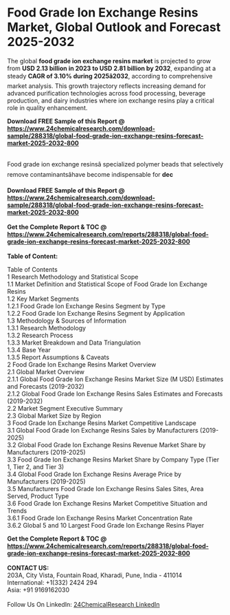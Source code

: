 <h1>Food Grade Ion Exchange Resins Market, Global Outlook and Forecast 2025-2032</h1><p>The global <strong>food grade ion exchange resins market</strong> is projected to grow from <strong>USD 2.13 billion in 2023 to USD 2.81 billion by 2032</strong>, expanding at a steady <strong>CAGR of 3.10% during 2025â2032</strong>, according to comprehensive market analysis. This growth trajectory reflects increasing demand for advanced purification technologies across food processing, beverage production, and dairy industries where ion exchange resins play a critical role in quality enhancement.</p><div><b>Download FREE Sample of this Report @ 
            <a href="https://www.24chemicalresearch.com/download-sample/288318/global-food-grade-ion-exchange-resins-forecast-market-2025-2032-800">
            https://www.24chemicalresearch.com/download-sample/288318/global-food-grade-ion-exchange-resins-forecast-market-2025-2032-800</a></b></div><br><p>Food grade ion exchange resinsâ specialized polymer beads that selectively remove contaminantsâhave become indispensable for <strong>dec</strong></p><div><b>Download FREE Sample of this Report @ 
            <a href="https://www.24chemicalresearch.com/download-sample/288318/global-food-grade-ion-exchange-resins-forecast-market-2025-2032-800">
            https://www.24chemicalresearch.com/download-sample/288318/global-food-grade-ion-exchange-resins-forecast-market-2025-2032-800</a></b></div><br><div><b>Get the Complete Report & TOC @ 
            <a href="https://www.24chemicalresearch.com/reports/288318/global-food-grade-ion-exchange-resins-forecast-market-2025-2032-800">
            https://www.24chemicalresearch.com/reports/288318/global-food-grade-ion-exchange-resins-forecast-market-2025-2032-800</a></b></div><br>
            <b>Table of Content:</b><p>Table of Contents<br />
1 Research Methodology and Statistical Scope<br />
1.1 Market Definition and Statistical Scope of Food Grade Ion Exchange Resins<br />
1.2 Key Market Segments<br />
1.2.1 Food Grade Ion Exchange Resins Segment by Type<br />
1.2.2 Food Grade Ion Exchange Resins Segment by Application<br />
1.3 Methodology & Sources of Information<br />
1.3.1 Research Methodology<br />
1.3.2 Research Process<br />
1.3.3 Market Breakdown and Data Triangulation<br />
1.3.4 Base Year<br />
1.3.5 Report Assumptions & Caveats<br />
2 Food Grade Ion Exchange Resins Market Overview<br />
2.1 Global Market Overview<br />
2.1.1 Global Food Grade Ion Exchange Resins Market Size (M USD) Estimates and Forecasts (2019-2032)<br />
2.1.2 Global Food Grade Ion Exchange Resins Sales Estimates and Forecasts (2019-2032)<br />
2.2 Market Segment Executive Summary<br />
2.3 Global Market Size by Region<br />
3 Food Grade Ion Exchange Resins Market Competitive Landscape<br />
3.1 Global Food Grade Ion Exchange Resins Sales by Manufacturers (2019-2025)<br />
3.2 Global Food Grade Ion Exchange Resins Revenue Market Share by Manufacturers (2019-2025)<br />
3.3 Food Grade Ion Exchange Resins Market Share by Company Type (Tier 1, Tier 2, and Tier 3)<br />
3.4 Global Food Grade Ion Exchange Resins Average Price by Manufacturers (2019-2025)<br />
3.5 Manufacturers Food Grade Ion Exchange Resins Sales Sites, Area Served, Product Type<br />
3.6 Food Grade Ion Exchange Resins Market Competitive Situation and Trends<br />
3.6.1 Food Grade Ion Exchange Resins Market Concentration Rate<br />
3.6.2 Global 5 and 10 Largest Food Grade Ion Exchange Resins Player</p><div><b>Get the Complete Report & TOC @ 
            <a href="https://www.24chemicalresearch.com/reports/288318/global-food-grade-ion-exchange-resins-forecast-market-2025-2032-800">
            https://www.24chemicalresearch.com/reports/288318/global-food-grade-ion-exchange-resins-forecast-market-2025-2032-800</a></b></div><br><b>CONTACT US:</b><br>
            203A, City Vista, Fountain Road, Kharadi, Pune, India - 411014<br>
            International: +1(332) 2424 294<br>
            Asia: +91 9169162030 <br><br>
            Follow Us On LinkedIn: <a href="https://www.linkedin.com/company/24chemicalresearch/">24ChemicalResearch LinkedIn</a>